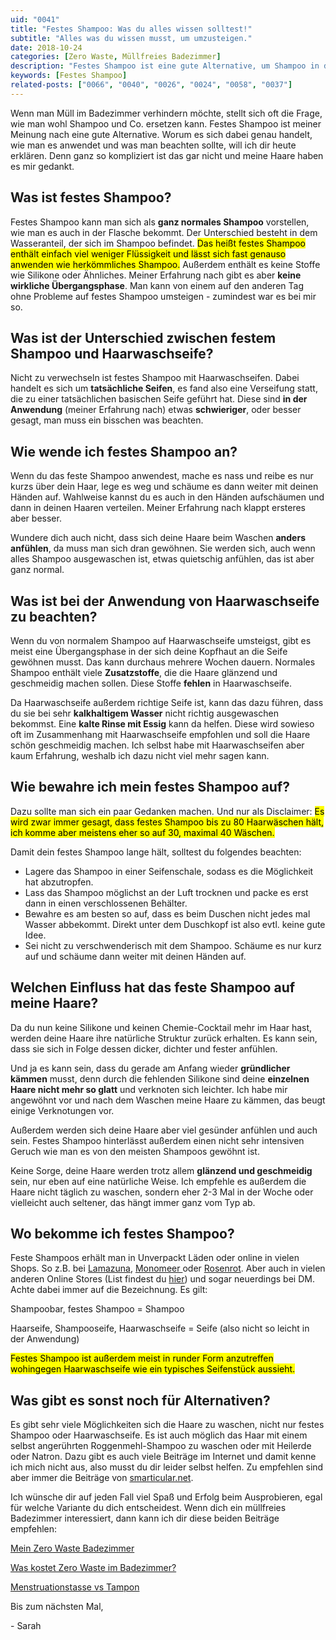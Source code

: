 ```yaml
---
uid: "0041"
title: "Festes Shampoo: Was du alles wissen solltest!"
subtitle: "Alles was du wissen musst, um umzusteigen."
date: 2018-10-24
categories: [Zero Waste, Müllfreies Badezimmer]
description: "Festes Shampoo ist eine gute Alternative, um Shampoo in der Flasche zu ersetzen. Was du bei der Anwendung beachten musst und weitere Tipps gibt es hier."
keywords: [Festes Shampoo]
related-posts: ["0066", "0040", "0026", "0024", "0058", "0037"]
---
```

Wenn man Müll im Badezimmer verhindern möchte, stellt sich oft die Frage, wie man wohl Shampoo und Co. ersetzen kann. Festes Shampoo ist meiner Meinung nach eine gute Alternative. Worum es sich dabei genau handelt, wie man es anwendet und was man beachten sollte, will ich dir heute erklären. Denn ganz so kompliziert ist das gar nicht und meine Haare haben es mir gedankt.

## Was ist festes Shampoo?
Festes Shampoo kann man sich als **ganz normales Shampoo** vorstellen, wie man es auch in der Flasche bekommt. Der Unterschied besteht in dem Wasseranteil, der sich im Shampoo befindet. <mark>Das heißt festes Shampoo enthält einfach viel weniger Flüssigkeit und lässt sich fast genauso anwenden wie herkömmliches Shampoo.</mark> Außerdem enthält es keine Stoffe wie Silikone oder Ähnliches. Meiner Erfahrung nach gibt es aber **keine wirkliche Übergangsphase**. Man kann von einem auf den anderen Tag ohne Probleme auf festes Shampoo umsteigen - zumindest war es bei mir so.

## Was ist der Unterschied zwischen festem Shampoo und Haarwaschseife?
Nicht zu verwechseln ist festes Shampoo mit Haarwaschseifen. Dabei handelt es sich um **tatsächliche Seifen**, es fand also eine Verseifung statt, die zu einer tatsächlichen basischen Seife geführt hat. Diese sind **in der Anwendung** (meiner Erfahrung nach) etwas **schwieriger**, oder besser gesagt, man muss ein bisschen was beachten.

## Wie wende ich festes Shampoo an?
Wenn du das feste Shampoo anwendest, mache es nass und reibe es nur kurzs über dein Haar, lege es weg und schäume es dann weiter mit deinen Händen auf. Wahlweise kannst du es auch in den Händen aufschäumen und dann in deinen Haaren verteilen. Meiner Erfahrung nach klappt ersteres aber besser.

Wundere dich auch nicht, dass sich deine Haare beim Waschen **anders anfühlen**, da muss man sich dran gewöhnen. Sie werden sich, auch wenn alles Shampoo ausgewaschen ist, etwas quietschig anfühlen, das ist aber ganz normal.

## Was ist bei der Anwendung von Haarwaschseife zu beachten?
Wenn du von normalem Shampoo auf Haarwaschseife umsteigst, gibt es meist eine Übergangsphase in der sich deine Kopfhaut an die Seife gewöhnen musst. Das kann durchaus mehrere Wochen dauern. Normales Shampoo enthält viele **Zusatzstoffe**, die die Haare glänzend und geschmeidig machen sollen. Diese Stoffe **fehlen** in Haarwaschseife.

Da Haarwaschseife außerdem richtige Seife ist, kann das dazu führen, dass du sie bei sehr **kalkhaltigem Wasser** nicht richtig ausgewaschen bekommst. Eine **kalte Rinse mit Essig** kann da helfen. Diese wird sowieso oft im Zusammenhang mit Haarwaschseife empfohlen und soll die Haare schön geschmeidig machen. Ich selbst habe mit Haarwaschseifen aber kaum Erfahrung, weshalb ich dazu nicht viel mehr sagen kann.

## Wie bewahre ich mein festes Shampoo auf?
Dazu sollte man sich ein paar Gedanken machen. Und nur als Disclaimer: <mark>Es wird zwar immer gesagt, dass festes Shampoo bis zu 80 Haarwäschen hält, ich komme aber meistens eher so auf 30, maximal 40 Wäschen.</mark>

Damit dein festes Shampoo lange hält, solltest du folgendes beachten:

- Lagere das Shampoo in einer Seifenschale, sodass es die Möglichkeit hat abzutropfen.
- Lass das Shampoo möglichst an der Luft trocknen und packe es erst dann in einen verschlossenen Behälter.
- Bewahre es am besten so auf, dass es beim Duschen nicht jedes mal Wasser abbekommt. Direkt unter dem Duschkopf ist also evtl. keine gute Idee.
- Sei nicht zu verschwenderisch mit dem Shampoo. Schäume es nur kurz auf und schäume dann weiter mit deinen Händen auf.

## Welchen Einfluss hat das feste Shampoo auf meine Haare?
Da du nun keine Silikone und keinen Chemie-Cocktail mehr im Haar hast, werden deine Haare ihre natürliche Struktur zurück erhalten. Es kann sein, dass sie sich in Folge dessen dicker, dichter und fester anfühlen.

Und ja es kann sein, dass du gerade am Anfang wieder **gründlicher kämmen** musst, denn durch die fehlenden Silikone sind deine **einzelnen Haare nicht mehr so glatt** und verknoten sich leichter. Ich habe mir angewöhnt vor und nach dem Waschen meine Haare zu kämmen, das beugt einige Verknotungen vor.

Außerdem werden sich deine Haare aber viel gesünder anfühlen und auch sein. Festes Shampoo hinterlässt außerdem einen nicht sehr intensiven Geruch wie man es von den meisten Shampoos gewöhnt ist.

Keine Sorge, deine Haare werden trotz allem **glänzend und geschmeidig** sein, nur eben auf eine natürliche Weise. Ich empfehle es außerdem die Haare nicht täglich zu waschen, sondern eher 2-3 Mal in der Woche oder vielleicht auch seltener, das hängt immer ganz vom Typ ab.

## Wo bekomme ich festes Shampoo?
Feste Shampoos erhält man in Unverpackt Läden oder online in vielen Shops. So z.B. bei [Lamazuna](http://www.lamazuna.de/), [Monomeer ](http://www.monomeer.de/index.php?page=product_overview&category=21)oder [Rosenrot](https://www.rosenrot.de/). Aber auch in vielen anderen Online Stores (List findest du [hier](https://minimalwaste.de/blog/plastikfrei-einkaufen-alle-onlineshops/)) und sogar neuerdings bei DM. Achte dabei immer auf die Bezeichnung. Es gilt:

Shampoobar, festes Shampoo = Shampoo

Haarseife, Shampooseife, Haarwaschseife = Seife (also nicht so leicht in der Anwendung)

<mark>Festes Shampoo ist außerdem meist in runder Form anzutreffen wohingegen Haarwaschseife wie ein typisches Seifenstück aussieht.</mark>

## Was gibt es sonst noch für Alternativen?
Es gibt sehr viele Möglichkeiten sich die Haare zu waschen, nicht nur festes Shampoo oder Haarwaschseife. Es ist auch möglich das Haar mit einem selbst angerührten Roggenmehl-Shampoo zu waschen oder mit Heilerde oder Natron. Dazu gibt es auch viele Beiträge im Internet und damit kenne ich mich nicht aus, also musst du dir leider selbst helfen. Zu empfehlen sind aber immer die Beiträge von [smarticular.net](https://www.smarticular.net/).

Ich wünsche dir auf jeden Fall viel Spaß und Erfolg beim Ausprobieren, egal für welche Variante du dich entscheidest. Wenn dich ein müllfreies Badezimmer interessiert, dann kann ich dir diese beiden Beiträge empfehlen:

[Mein Zero Waste Badezimmer](/blog/mein-zero-waste-badezimmer)

[Was kostet Zero Waste im Badezimmer?](/blog/was-kostet-zero-waste-im-badezimmer)

[Menstruationstasse vs Tampon](/blog/menstruationstasse-vs-tampon/)

Bis zum nächsten Mal,

\- Sarah
